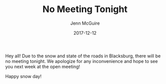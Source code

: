 ﻿---
title: No Meeting Tonight
author: Jenn McGuire
date: 2017-12-12
layout: post
---

Hey all! Due to the snow and state of the roads in Blacksburg, there will be no meeting tonight. We apologize for any inconvenience and hope to see you next week at the open meeting!

Happy snow day!